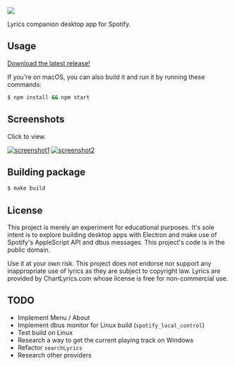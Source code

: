 ![](https://raw.githubusercontent.com/dieb/spotify-lyrics/master/assets/img/logo.png)

Lyrics companion desktop app for Spotify.


## Usage

[Download the latest release!](https://github.com/dieb/spotify-lyrics/releases)

If you're on macOS, you can also build it and run it by running these commands:

```bash
$ npm install && npm start
```

## Screenshots

Click to view.

[![screenshot1](https://raw.githubusercontent.com/dieb/spotify-lyrics/master/assets/img/screenshot1-th.png)](https://raw.githubusercontent.com/dieb/spotify-lyrics/master/assets/img/screenshot1.png)
[![screenshot2](https://raw.githubusercontent.com/dieb/spotify-lyrics/master/assets/img/screenshot2-th.png)](https://raw.githubusercontent.com/dieb/spotify-lyrics/master/assets/img/screenshot2.png)

## Building package

```bash
$ make build
```


## License

This project is merely an experiment for educational purposes. It's sole intent is to explore building desktop apps with Electron and make use of Spotify's AppleScript API and dbus messages. This project's code is in the public domain.

Use it at your own risk. This project does not endorse nor support any inappropriate use of lyrics as they are subject to copyright law. Lyrics are provided by ChartLyrics.com whose license is free for non-commercial use.


## TODO

- Implement Menu / About
- Implement dbus monitor for Linux build (`spotify_local_control`)
- Test build on Linux
- Research a way to get the current playing track on Windows
- Refactor `searchLyrics`
- Research other providers
